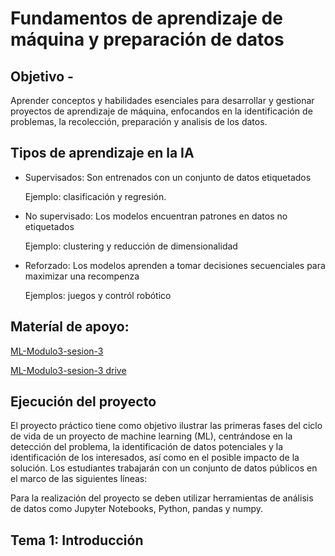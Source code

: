 # Fundamentos de aprendizaje de máquina y preparación de datos

## Objetivo -

Aprender conceptos y habilidades esenciales para desarrollar y gestionar proyectos de aprendizaje de máquina, enfocandos en la identificación de problemas, la recolección, preparación y analisis de los datos.

## Tipos de aprendizaje en la IA

- Supervisados: Son entrenados con un conjunto de datos etiquetados

  Ejemplo: clasificación y regresión.

- No supervisado: Los modelos encuentran patrones en datos no etiquetados

  Ejemplo: clustering y reducción de dimensionalidad

- Reforzado: Los modelos aprenden a tomar decisiones secuenciales para maximizar una recompenza

  Ejemplos: juegos y contról robótico

## Materíal de apoyo:

[ML-Modulo3-sesion-3](./ML%20-%20Módulo%203%20-%20sesión%203_Nuevo.pptx.pdf)

[ML-Modulo3-sesion-3 drive](https://drive.google.com/file/d/1wBU0VwdR61f7IG6sDKwkcnQ6RUuAbt3s/view)

## Ejecución del proyecto

El proyecto práctico tiene como objetivo ilustrar las primeras fases del ciclo de vida de un proyecto de machine learning (ML), centrándose en la detección del problema, la identificación de datos potenciales y la identificación de los interesados, así como en el posible impacto de la solución. Los estudiantes trabajarán con un conjunto de datos públicos en el marco de las siguientes líneas:

Para la realización del proyecto se deben utilizar herramientas de análisis de datos como Jupyter Notebooks, Python, pandas y numpy.

## Tema 1: Introducción


